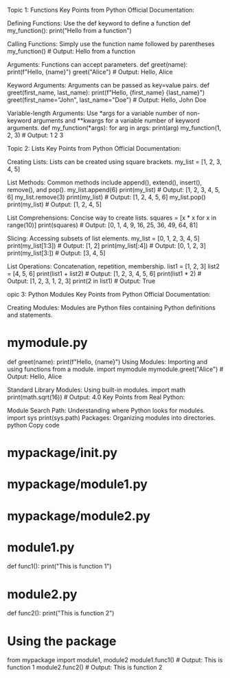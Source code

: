 Topic 1: Functions
Key Points from Python Official Documentation:

Defining Functions: Use the def keyword to define a function
def my_function():
    print("Hello from a function")

Calling Functions: Simply use the function name followed by parentheses
my_function()  # Output: Hello from a function

Arguments: Functions can accept parameters.
def greet(name):
    print(f"Hello, {name}")
greet("Alice")  # Output: Hello, Alice

Keyword Arguments: Arguments can be passed as key=value pairs.
def greet(first_name, last_name):
    print(f"Hello, {first_name} {last_name}")
greet(first_name="John", last_name="Doe")  # Output: Hello, John Doe

Variable-length Arguments: Use *args for a variable number of non-keyword arguments and **kwargs for a variable number of keyword arguments.
def my_function(*args):
    for arg in args:
        print(arg)
my_function(1, 2, 3)  # Output: 1 2 3




Topic 2: Lists
Key Points from Python Official Documentation:

Creating Lists: Lists can be created using square brackets.
my_list = [1, 2, 3, 4, 5]

List Methods: Common methods include append(), extend(), insert(), remove(), and pop().
my_list.append(6)
print(my_list)  # Output: [1, 2, 3, 4, 5, 6]
my_list.remove(3)
print(my_list)  # Output: [1, 2, 4, 5, 6]
my_list.pop()
print(my_list)  # Output: [1, 2, 4, 5]

List Comprehensions: Concise way to create lists.
squares = [x * x for x in range(10)]
print(squares)  # Output: [0, 1, 4, 9, 16, 25, 36, 49, 64, 81]

Slicing: Accessing subsets of list elements.
my_list = [0, 1, 2, 3, 4, 5]
print(my_list[1:3])  # Output: [1, 2]
print(my_list[:4])  # Output: [0, 1, 2, 3]
print(my_list[3:])  # Output: [3, 4, 5]

List Operations: Concatenation, repetition, membership.
list1 = [1, 2, 3]
list2 = [4, 5, 6]
print(list1 + list2)  # Output: [1, 2, 3, 4, 5, 6]
print(list1 * 2)  # Output: [1, 2, 3, 1, 2, 3]
print(2 in list1)  # Output: True




opic 3: Python Modules
Key Points from Python Official Documentation:

Creating Modules: Modules are Python files containing Python definitions and statements.
# mymodule.py
def greet(name):
    print(f"Hello, {name}")
Using Modules: Importing and using functions from a module.
import mymodule
mymodule.greet("Alice")  # Output: Hello, Alice

Standard Library Modules: Using built-in modules.
import math
print(math.sqrt(16))  # Output: 4.0
Key Points from Real Python:

Module Search Path: Understanding where Python looks for modules.
import sys
print(sys.path)
Packages: Organizing modules into directories.
python
Copy code
# mypackage/__init__.py
# mypackage/module1.py
# mypackage/module2.py

# module1.py
def func1():
    print("This is function 1")

# module2.py
def func2():
    print("This is function 2")

# Using the package
from mypackage import module1, module2
module1.func1()  # Output: This is function 1
module2.func2()  # Output: This is function 2
